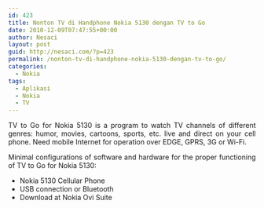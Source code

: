 ```yaml
---
id: 423
title: Nonton TV di Handphone Nokia 5130 dengan TV to Go
date: 2010-12-09T07:47:55+00:00
author: Nesaci
layout: post
guid: http://nesaci.com/?p=423
permalink: /nonton-tv-di-handphone-nokia-5130-dengan-tv-to-go/
categories:
  - Nokia
tags:
  - Aplikasi
  - Nokia
  - TV
---
```

<p style="text-align: justify;">
  TV to Go for Nokia 5130 is a program to watch TV channels of different genres: humor, movies, cartoons, sports, etc. live and direct on your cell phone. Need mobile Internet for operation over EDGE, GPRS, 3G or Wi-Fi.
</p>

<p style="text-align: justify;">
  Minimal configurations of software and hardware for the proper functioning of TV to Go for Nokia 5130:
</p>

  * Nokia 5130 Cellular Phone
  * USB connection or Bluetooth
  * Download at Nokia Ovi Suite